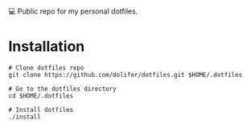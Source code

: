 💻 Public repo for my personal dotfiles.

# Installation

```
# Clone dotfiles repo
git clone https://github.com/dolifer/dotfiles.git $HOME/.dotfiles

# Go to the dotfiles directory
cd $HOME/.dotfiles

# Install dotfiles
./install
```

